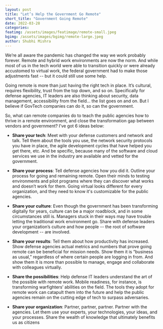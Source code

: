 ```yaml
---
layout: post
title: "Let’s Help the Government Go Remote"
short_title: "Government Going Remote"
date: 2022-03-28
categories: 
featimg: /assets/images/featimage/remote-small.jpeg
bgimg: /assets/images/bgimg/remote-large.jpeg
author: Shubhi Mishra
---
```


We’re all aware the pandemic has changed the way we work probably forever. Remote and hybrid work environments are now the norm. And while most of us in the tech world were able to transition quickly or were already accustomed to virtual work, the federal government had to make those adjustments fast -- but it could still use some help. 
 
Going remote is more than just having the right tech in place. It’s cultural, requires flexibility, trust from the top down, and so on. Specifically for defense agencies, IT leaders are also thinking about security, data management, accessibility from the field... the list goes on and on. But I believe if GovTech companies can do it, so can the government. 
 
So, what can remote companies do to teach the public agencies how to thrive in a remote environment, and close the transformation gap between vendors and government? I’ve got 6 ideas below:
 
* **Share your tech**: Meet with your defense customers and network and talk. Tell them about the tools you use, the network security protocols you have in place, the agile development cycles that have helped you get there, etc. And be specific, because many of the software and cloud services we use in the industry are available and vetted for the government. 


* **Share your process**: Tell defense agencies how you did it. Outline your process for going and remaining remote. Open their minds to testing environments and pilot programs where they can discover what works and doesn’t work for them. Going virtual looks different for every organization, and they need to know it's customizable for the public agencies.  


* **Share your culture**: Even though the government has been transforming digitally for years, culture can be a major roadblock, and in some circumstances still is. Managers stuck in their ways may have trouble letting the traditional work environment go. Share with defense leaders your organization’s culture and how people -- the root of software development -- are involved.  


* **Share your results**: Tell them about how productivity has increased. Show defense agencies actual metrics and numbers that prove going remote can be beneficial for mission needs. Show them it is “business as usual,” regardless of where certain people are logging in from. And show them it is more than possible to manage, engage and collaborate with colleagues virtually. 


* **Share the possibilities**: Help defense IT leaders understand the art of the possible with remote work. Mobile readiness, for instance, is transforming warfighters’ abilities on the field. The tools they adopt for remote work can catapult them into the future and help the public agencies remain on the cutting edge of tech to surpass adversaries. 


* **Share your organization**: Partner, partner, partner. Partner with the agencies. Let them use your experts, your technologies, your ideas, and your processes. Share the wealth of knowledge that ultimately benefits us as citizens
